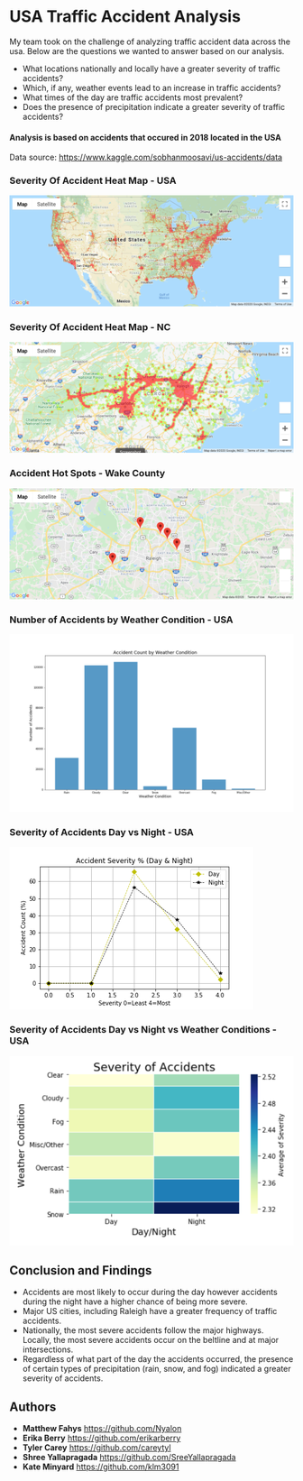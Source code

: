 # USA Traffic Accident Analysis

My team took on the challenge of analyzing traffic accident data across the usa. Below are the questions we wanted to answer based on our analysis. 

- What locations nationally and locally have a greater severity of traffic accidents? 
- Which, if any, weather events lead to an increase in traffic accidents?
- What times of the day are traffic accidents most prevalent? 
- Does the presence of precipitation indicate a greater severity of traffic accidents?

#### Analysis is based on accidents that occured in 2018 located in the USA
Data source: https://www.kaggle.com/sobhanmoosavi/us-accidents/data

### Severity Of Accident Heat Map - USA

![Severity Heat Map](https://raw.githubusercontent.com/Nyalon/TrafficAccidentAnalysis/master/outputs/National%20Hotspots.png)

### Severity Of Accident Heat Map - NC

![North Carolina](https://raw.githubusercontent.com/Nyalon/TrafficAccidentAnalysis/master/outputs/State%20Hotspots.png)

### Accident Hot Spots - Wake County

![Image description](https://raw.githubusercontent.com/Nyalon/TrafficAccidentAnalysis/master/outputs/points_Wake.png)

### Number of Accidents by Weather Condition - USA

![Image description](https://raw.githubusercontent.com/Nyalon/TrafficAccidentAnalysis/master/outputs/accident_count.png)

### Severity of Accidents Day vs Night - USA

![Image description](https://raw.githubusercontent.com/Nyalon/TrafficAccidentAnalysis/master/outputs/Night%20Day%20%25.png)

### Severity of Accidents Day vs Night vs Weather Conditions - USA

![Image description](https://raw.githubusercontent.com/Nyalon/TrafficAccidentAnalysis/master/outputs/severity_heatmap.png)

## Conclusion and Findings

- Accidents are most likely to occur during the day however accidents during the night have a higher chance of being more severe. 
- Major US cities, including Raleigh have a greater frequency of traffic accidents. 
- Nationally, the most severe accidents follow the major highways. Locally, the most severe accidents occur on the beltline and at major intersections. 
- Regardless of what part of the day the accidents occurred, the presence of certain types of precipitation (rain, snow, and fog) indicated a greater severity of accidents. 

## Authors

* **Matthew Fahys** https://github.com/Nyalon
* **Erika Berry** https://github.com/erikarberry
* **Tyler Carey** https://github.com/careytyl
* **Shree Yallapragada** https://github.com/SreeYallapragada
* **Kate Minyard** https://github.com/klm3091
